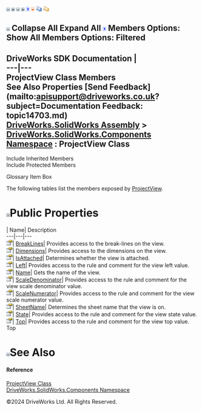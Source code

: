 ![](dotnetimages/collapse.gif) ![](dotnetimages/expand.gif) ![](dotnetimages/collapse.gif) ![](dotnetimages/expand.gif) ![](dotnetimages/drpdown.gif) ![](dotnetimages/drpdown_orange.gif) ![](dotnetimages/copycode.gif) ![](dotnetimages/copycodeHighlight.gif)

![](dotnetimages/collapse.gif) Collapse All Expand All ![](dotnetimages/drpdown.gif) Members Options: Show All  Members Options: Filtered   
---  
DriveWorks SDK Documentation  |   
---|---  
ProjectView Class Members   
See Also Properties [Send Feedback](mailto:apisupport@driveworks.co.uk?subject=Documentation Feedback: topic14703.md)  
[DriveWorks.SolidWorks Assembly](topic13342.md) > [DriveWorks.SolidWorks.Components Namespace](topic13925.md) : ProjectView Class  
---  
  
Include Inherited Members    
Include Protected Members  


Glossary Item Box

The following tables list the members exposed by [ProjectView](topic14703.md).

# ![](dotnetimages/collapse.gif)Public Properties

| Name| Description  
---|---|---  
![Public Property](dotnetimages/publicProperty.gif)| [BreakLines](topic14709.md)| Provides access to the break-lines on the view.   
![Public Property](dotnetimages/publicProperty.gif)| [Dimensions](topic14710.md)| Provides access to the dimensions on the view.   
![Public Property](dotnetimages/publicProperty.gif)| [IsAttached](topic14711.md)| Determines whether the view is attached.   
![Public Property](dotnetimages/publicProperty.gif)| [Left](topic14712.md)| Provides access to the rule and comment for the view left value.   
![Public Property](dotnetimages/publicProperty.gif)| [Name](topic14713.md)| Gets the name of the view.   
![Public Property](dotnetimages/publicProperty.gif)| [ScaleDenominator](topic14714.md)| Provides access to the rule and comment for the view scale denominator value.   
![Public Property](dotnetimages/publicProperty.gif)| [ScaleNumerator](topic14715.md)| Provides access to the rule and comment for the view scale numerator value.   
![Public Property](dotnetimages/publicProperty.gif)| [SheetName](topic14716.md)| Determines the sheet name that the view is on.   
![Public Property](dotnetimages/publicProperty.gif)| [State](topic14717.md)| Provides access to the rule and comment for the view state value.   
![Public Property](dotnetimages/publicProperty.gif)| [Top](topic14718.md)| Provides access to the rule and comment for the view top value.   
Top

# ![](dotnetimages/collapse.gif)See Also

#### Reference

[ProjectView Class](topic14703.md)   
[DriveWorks.SolidWorks.Components Namespace](topic13925.md)

©2024 DriveWorks Ltd. All Rights Reserved.
